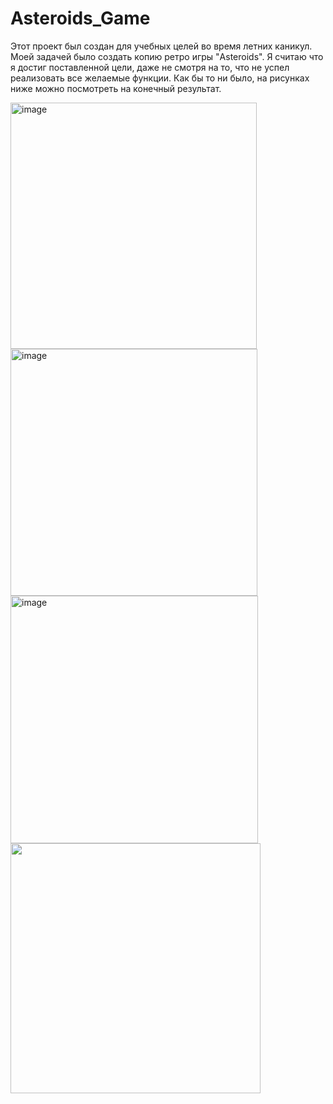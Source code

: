# Asteroids_Game

Этот проект был создан для учебных целей во время летних каникул. Моей задачей было создать копию ретро игры "Asteroids". Я считаю что я достиг поставленной цели, даже не смотря на то, что не успел реализовать все желаемые функции. Как бы то ни было, на рисунках ниже можно посмотреть на конечный результат.

<img width="394" alt="image" src="https://user-images.githubusercontent.com/72689234/199832060-545b4b93-e948-4607-91bb-c94a847ea001.png">

<img width="395" alt="image" src="https://user-images.githubusercontent.com/72689234/199832327-d3a2fd71-419c-47db-859d-d0a32f56d1d0.png">

<img width="396" alt="image" src="https://user-images.githubusercontent.com/72689234/199831902-7c2b5942-63b2-4ff7-b36e-2028724341b4.png">

<img width="400" height="400" src="https://user-images.githubusercontent.com/72689234/199842379-250b6b1c-ab60-455b-aa63-7e28609776a7.gif">








